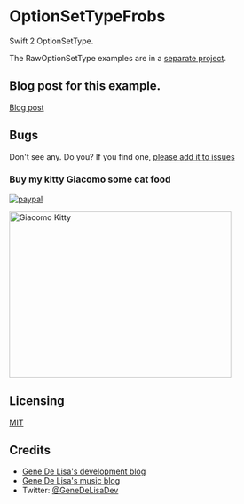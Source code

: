 # OptionSetTypeFrobs

Swift 2 OptionSetType. 

The RawOptionSetType examples are in a [separate project](https://github.com/genedelisa/RawOptionSetfrobs/).


## Blog post for this example.

[Blog post](http://www.rockhoppertech.com/blog/swift-2-optionsettype/)


## Bugs

Don't see any. Do you?
If you find one, [please add it to issues](https://github.com/genedelisa/OptionSetTypeFrobs/issues)


### Buy my kitty Giacomo some cat food

[![paypal](https://www.paypalobjects.com/en_US/i/btn/btn_donate_SM.gif)](https://www.paypal.com/cgi-bin/webscr?cmd=_donations&business=F5KE9Z29MH8YQ&bnP-DonationsBF:btn_donate_SM.gif:NonHosted)

<img src="http://www.rockhoppertech.com/blog/wp-content/uploads/2015/05/IMG_0657.png" alt="Giacomo Kitty" width="400" height="300">

## Licensing

[MIT](https://en.wikipedia.org/wiki/MIT_License)

## Credits
*	[Gene De Lisa's development blog](http://rockhoppertech.com/blog/)
*	[Gene De Lisa's music blog](http://genedelisa.com/)
*   Twitter: [@GeneDeLisaDev](http://twitter.com/genedelisadev)